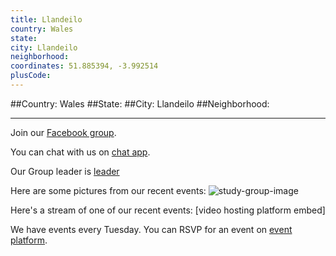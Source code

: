 ```yaml
---
title: Llandeilo
country: Wales
state: 
city: Llandeilo
neighborhood: 
coordinates: 51.885394, -3.992514
plusCode:
---
```


##Country: Wales
##State: 
##City: Llandeilo
##Neighborhood: 
*****
Join our [Facebook group](https://www.facebook.com/groups/free.code.camp.llandeilo).

You can chat with us on [chat app]().

Our Group leader is [leader]()

Here are some pictures from our recent events:
![study-group-image]()

Here's a stream of one of our recent events:
[video hosting platform embed]

We have events every Tuesday. You can RSVP for an event on [event platform]().
